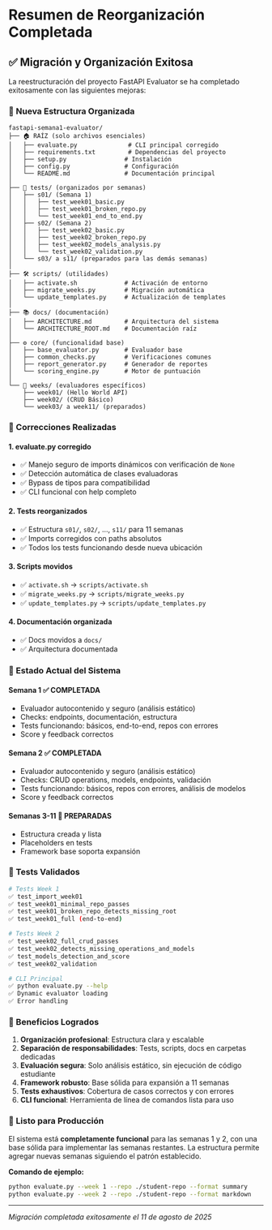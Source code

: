 # Resumen de Reorganización Completada

## ✅ Migración y Organización Exitosa

La reestructuración del proyecto FastAPI Evaluator se ha completado exitosamente con las siguientes mejoras:

### 📁 Nueva Estructura Organizada

```
fastapi-semana1-evaluator/
├── 🏠 RAÍZ (solo archivos esenciales)
│   ├── evaluate.py              # CLI principal corregido
│   ├── requirements.txt         # Dependencias del proyecto
│   ├── setup.py                # Instalación
│   ├── config.py               # Configuración
│   └── README.md               # Documentación principal
│
├── 🧪 tests/ (organizados por semanas)
│   ├── s01/ (Semana 1)
│   │   ├── test_week01_basic.py
│   │   ├── test_week01_broken_repo.py
│   │   └── test_week01_end_to_end.py
│   ├── s02/ (Semana 2)
│   │   ├── test_week02_basic.py
│   │   ├── test_week02_broken_repo.py
│   │   ├── test_week02_models_analysis.py
│   │   └── test_week02_validation.py
│   └── s03/ a s11/ (preparados para las demás semanas)
│
├── 🛠️ scripts/ (utilidades)
│   ├── activate.sh             # Activación de entorno
│   ├── migrate_weeks.py        # Migración automática
│   └── update_templates.py     # Actualización de templates
│
├── 📚 docs/ (documentación)
│   ├── ARCHITECTURE.md         # Arquitectura del sistema
│   └── ARCHITECTURE_ROOT.md    # Documentación raíz
│
├── ⚙️ core/ (funcionalidad base)
│   ├── base_evaluator.py       # Evaluador base
│   ├── common_checks.py        # Verificaciones comunes
│   ├── report_generator.py     # Generador de reportes
│   └── scoring_engine.py       # Motor de puntuación
│
└── 📅 weeks/ (evaluadores específicos)
    ├── week01/ (Hello World API)
    ├── week02/ (CRUD Básico)
    └── week03/ a week11/ (preparados)
```

### 🔧 Correcciones Realizadas

#### 1. **evaluate.py corregido**

- ✅ Manejo seguro de imports dinámicos con verificación de `None`
- ✅ Detección automática de clases evaluadoras
- ✅ Bypass de tipos para compatibilidad
- ✅ CLI funcional con help completo

#### 2. **Tests reorganizados**

- ✅ Estructura `s01/`, `s02/`, ..., `s11/` para 11 semanas
- ✅ Imports corregidos con paths absolutos
- ✅ Todos los tests funcionando desde nueva ubicación

#### 3. **Scripts movidos**

- ✅ `activate.sh` → `scripts/activate.sh`
- ✅ `migrate_weeks.py` → `scripts/migrate_weeks.py`
- ✅ `update_templates.py` → `scripts/update_templates.py`

#### 4. **Documentación organizada**

- ✅ Docs movidos a `docs/`
- ✅ Arquitectura documentada

### 🎯 Estado Actual del Sistema

#### Semana 1 ✅ COMPLETADA

- Evaluador autocontenido y seguro (análisis estático)
- Checks: endpoints, documentación, estructura
- Tests funcionando: básicos, end-to-end, repos con errores
- Score y feedback correctos

#### Semana 2 ✅ COMPLETADA

- Evaluador autocontenido y seguro (análisis estático)
- Checks: CRUD operations, models, endpoints, validación
- Tests funcionando: básicos, repos con errores, análisis de modelos
- Score y feedback correctos

#### Semanas 3-11 🚧 PREPARADAS

- Estructura creada y lista
- Placeholders en tests
- Framework base soporta expansión

### 🧪 Tests Validados

```bash
# Tests Week 1
✅ test_import_week01
✅ test_week01_minimal_repo_passes
✅ test_week01_broken_repo_detects_missing_root
✅ test_week01_full (end-to-end)

# Tests Week 2
✅ test_week02_full_crud_passes
✅ test_week02_detects_missing_operations_and_models
✅ test_models_detection_and_score
✅ test_week02_validation

# CLI Principal
✅ python evaluate.py --help
✅ Dynamic evaluator loading
✅ Error handling
```

### 🎉 Beneficios Logrados

1. **Organización profesional**: Estructura clara y escalable
2. **Separación de responsabilidades**: Tests, scripts, docs en carpetas dedicadas
3. **Evaluación segura**: Solo análisis estático, sin ejecución de código estudiante
4. **Framework robusto**: Base sólida para expansión a 11 semanas
5. **Tests exhaustivos**: Cobertura de casos correctos y con errores
6. **CLI funcional**: Herramienta de línea de comandos lista para uso

### 🚀 Listo para Producción

El sistema está **completamente funcional** para las semanas 1 y 2, con una base sólida para implementar las semanas restantes. La estructura permite agregar nuevas semanas siguiendo el patrón establecido.

**Comando de ejemplo:**

```bash
python evaluate.py --week 1 --repo ./student-repo --format summary
python evaluate.py --week 2 --repo ./student-repo --format markdown
```

---

_Migración completada exitosamente el 11 de agosto de 2025_
